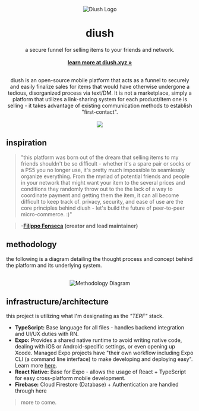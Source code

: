 <p align="center">
  <a href="#">
    
  </a>
  <p align="center">
   <img src="https://i.ibb.co/KwFfLn4/diush-icon.png" alt="Diush Logo">
  </p>
  <h1 align="center"><b>diush</b></h1>
  <p align="center">
a secure funnel for selling items to your friends and network.
    <br />
  <br />
    <a href="https://diush.xyz"><strong>learn more at diush.xyz »</strong></a>
    <br />
    <br />
  </p>
</p>
<p align="center">diush is an open-source mobile platform that acts as a funnel to securely and easily finalize sales for items that would have otherwise undergone a tedious, disorganized process via text/DM. It is not a marketplace, simply a platform that utilizes a link-sharing system for each product/item one is selling - it takes advantage of existing communication methods to establish "first-contact".
<br/>
<br/>
<img src="https://i.ibb.co/F5YZdhB/mockups.png">
</p>
</p>

## inspiration

> "this platform was born out of the dream that selling items to my friends shouldn't be so difficult - whether it's a spare pair or socks or a PS5 you no longer use, it's pretty much impossible to seamlessly organize everything. From the myriad of potential friends and people in your network that might want your item to the several prices and conditions they randomly throw out to the the lack of a way to coordinate payment and getting them the item, it can all become difficult to keep track of. privacy, security, and ease of use are the core principles behind diush - let's build the future of peer-to-peer micro-commerce. :)"

> **-[Filippo Fonseca](https://twitter.com/FilippoFonseca) (creator and lead maintainer)**

## methodology

the following is a diagram detailing the thought process and concept behind the platform and its underlying system.
<br />
<br />
<p align="center">
<img src="https://i.ibb.co/3dxt48z/diagram.png" alt="Methodology Diagram">
</p>

## infrastructure/architecture

this project is utilizing what I'm designating as the *"TERF"* stack. 

- **TypeScript:** Base language for all files - handles backend integration and UI/UX duties with RN.
- **Expo:** Provides a shared native runtime to avoid writing native code, dealing with iOS or Android-specific settings, or even opening up Xcode. Managed Expo projects have "their own workflow including Expo CLI (a command line interface) to make developing and deploying easy". Learn more [here](https://docs.expo.dev/workflow/already-used-react-native/).
- **React Native:** Base for Expo - allows the usage of React + TypeScript for easy cross-platform mobile development.
- **Firebase:** Cloud Firestore (Database) + Authentication are handled through here








[//]: # "### 1. create an item"

[//]: # "this part is pretty straight-forward. Using an intuitive UI, people who wish to sell an item via diush are able to seamlessly create a listing within the app."

[//]: # "### 2. share"

[//]: # "use anything and everything you'd like; from Twitter to WhatsApp, the intention is that users leverage their friends and existing networks."

[//]: # "### 3. manage offers"

> more to come.
